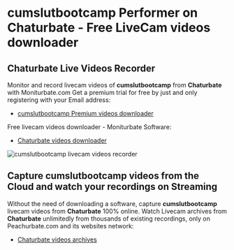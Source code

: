 # cumslutbootcamp Performer on Chaturbate - Free LiveCam videos downloader

## Chaturbate Live Videos Recorder

Monitor and record livecam videos of **cumslutbootcamp** from **Chaturbate** with Moniturbate.com
Get a premium trial for free by just and only registering with your Email address:
* [cumslutbootcamp Premium videos downloader](https://moniturbate.com/request-demo-licence-key.html)

Free livecam videos downloader - Moniturbate Software:
* [Chaturbate videos downloader](https://moniturbate.com/moniturbate-download-software.html)

![cumslutbootcamp livecam videos recorder](https://peachurnet.com/templates/moniturbate-software.png)


## Capture cumslutbootcamp videos from the Cloud and watch your recordings on Streaming

Without the need of downloading a software, capture **cumslutbootcamp** livecam videos from **Chaturbate** 100% online.
Watch Livecam archives from **Chaturbate** unlimitedly from thousands of existing recordings, only on Peachurbate.com and its websites network:
* [Chaturbate videos archives](https://peachurnet.com/)